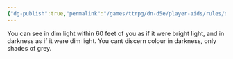 ```yaml
---
{"dg-publish":true,"permalink":"/games/ttrpg/dn-d5e/player-aids/rules/darkvision/","tags":["TTRPG/DND/5e"]}
---
```



You can see in dim light within 60 feet of you as if it were bright light, and in darkness as if it were dim light. You cant discern colour in darkness, only shades of grey.